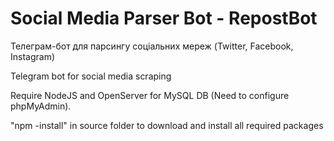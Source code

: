 # Social Media Parser Bot - RepostBot

Телеграм-бот для парсингу соціальних мереж (Twitter, Facebook, Instagram)

Telegram bot for social media scraping

Require NodeJS and OpenServer for MySQL DB (Need to configure phpMyAdmin). 

"npm -install" in source folder to download and install all required packages
